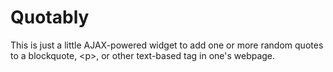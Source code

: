 # Quotably
This is just a little AJAX-powered widget to add one or more random quotes to a blockquote, &lt;p>, or other text-based tag in one's webpage.
